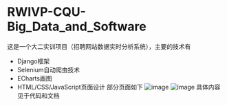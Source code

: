 # RWIVP-CQU-Big_Data_and_Software
这是一个大二实训项目（招聘网站数据实时分析系统），主要的技术有
* Django框架
* Selenium自动爬虫技术
* ECharts画图
* HTML/CSS/JavaScript页面设计
  部分页面如下
  ![image](https://github.com/goutou7474/RWIVP-CQU-Big_Data_and_Software/assets/130451743/7915d388-3660-4f55-ab40-3187fb1cb646)
![image](https://github.com/goutou7474/RWIVP-CQU-Big_Data_and_Software/assets/130451743/cae5814c-50bd-459e-9110-9f8533dcdd65)
具体内容见于代码和文档
